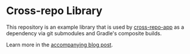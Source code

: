 # Cross-repo Library

This repository is an example library that is used by [cross-repo-app](https://github.com/alllex/cross-repo-app)
as a dependency via git submodules and Gradle's composite builds.

Learn more in the [accompanying blog post](https://blog.alllex.me/posts/2023-08-31-git-submodule-composite-build/).